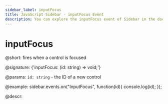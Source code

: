 ```yaml
---
sidebar_label: inputFocus
title: JavaScript Sidebar - inputFocus Event 
description: You can explore the inputFocus event of Sidebar in the documentation of the DHTMLX JavaScript UI library. Browse developer guides and API reference, try out code examples and live demos, and download a free 30-day evaluation version of DHTMLX Suite 7.
---
```


# inputFocus

@short: fires when a control is focused

@signature: {'inputFocus: (id: string) => void;'}

@params:
`id: string` - the ID of a new control

@example:
sidebar.events.on("InputFocus", function(id){
    console.log(id);
});

@descr:

[comment]: # (@related: sidebar/events.md)
